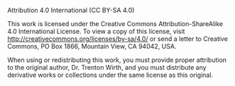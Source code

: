 Attribution 4.0 International (CC BY-SA 4.0)

This work is licensed under the Creative Commons Attribution-ShareAlike 4.0 International License. To view a copy of this license, visit http://creativecommons.org/licenses/by-sa/4.0/ or send a letter to Creative Commons, PO Box 1866, Mountain View, CA 94042, USA.

When using or redistributing this work, you must provide proper attribution to the original author, Dr. Trenton Wirth, and you must distribute any derivative works or collections under the same license as this original.
